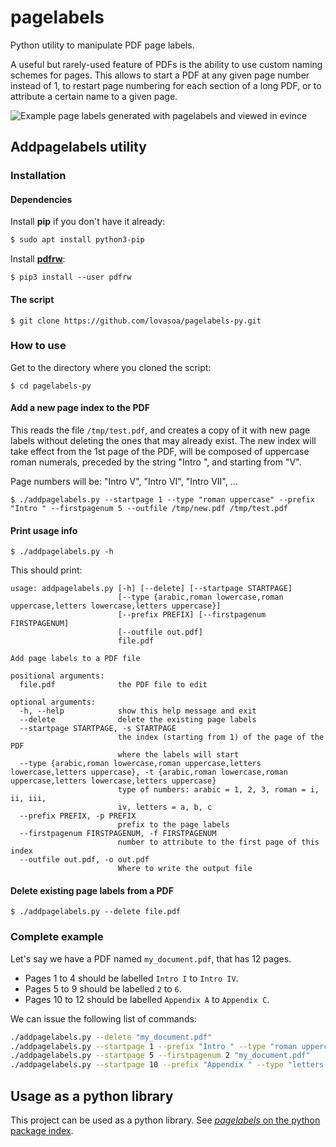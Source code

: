 # pagelabels
Python utility to manipulate PDF page labels.

A useful but rarely-used feature of PDFs is the ability to use
custom naming schemes for pages. This allows to start a PDF at
any given page number instead of 1, to restart page numbering 
for each section of a long PDF, or to attribute a certain name
to a given page.

![Example page labels generated with pagelabels and viewed in evince](https://user-images.githubusercontent.com/552629/48559767-88368380-e8ec-11e8-827c-068c1d34c588.png)

## Addpagelabels utility
### Installation
#### Dependencies
Install **pip** if you don't have it already:
```bash
$ sudo apt install python3-pip
```
Install [**pdfrw**](https://github.com/pmaupin/pdfrw):
```
$ pip3 install --user pdfrw
```

#### The script
```
$ git clone https://github.com/lovasoa/pagelabels-py.git
```
### How to use
Get to the directory where you cloned the script:
```
$ cd pagelabels-py
```

#### Add a new page index to the PDF
This reads the file `/tmp/test.pdf`,
and creates a copy of it with new page labels
without deleting the ones that may already exist.
The new index will take effect from the 1st page of the PDF,
will be composed of uppercase roman numerals, preceded by the string "Intro ",
and starting from "V".

Page numbers will be: "Intro V", "Intro VI", "Intro VII", ...
```
$ ./addpagelabels.py --startpage 1 --type "roman uppercase" --prefix "Intro " --firstpagenum 5 --outfile /tmp/new.pdf /tmp/test.pdf
```

#### Print usage info
```
$ ./addpagelabels.py -h
```

This should print:
```
usage: addpagelabels.py [-h] [--delete] [--startpage STARTPAGE]
                        [--type {arabic,roman lowercase,roman uppercase,letters lowercase,letters uppercase}]
                        [--prefix PREFIX] [--firstpagenum FIRSTPAGENUM]
                        [--outfile out.pdf]
                        file.pdf

Add page labels to a PDF file

positional arguments:
  file.pdf              the PDF file to edit

optional arguments:
  -h, --help            show this help message and exit
  --delete              delete the existing page labels
  --startpage STARTPAGE, -s STARTPAGE
                        the index (starting from 1) of the page of the PDF
                        where the labels will start
  --type {arabic,roman lowercase,roman uppercase,letters lowercase,letters uppercase}, -t {arabic,roman lowercase,roman uppercase,letters lowercase,letters uppercase}
                        type of numbers: arabic = 1, 2, 3, roman = i, ii, iii,
                        iv, letters = a, b, c
  --prefix PREFIX, -p PREFIX
                        prefix to the page labels
  --firstpagenum FIRSTPAGENUM, -f FIRSTPAGENUM
                        number to attribute to the first page of this index
  --outfile out.pdf, -o out.pdf
                        Where to write the output file
```

#### Delete existing page labels from a PDF
```
$ ./addpagelabels.py --delete file.pdf
```

### Complete example
Let's say we have a PDF named `my_document.pdf`, that has 12 pages.
 * Pages 1 to 4 should be labelled `Intro I` to `Intro IV`.
 * Pages 5 to 9 should be labelled `2` to `6`.
 * Pages 10 to 12 should be labelled `Appendix A` to `Appendix C`.

We can issue the following list of commands:

```bash
./addpagelabels.py --delete "my_document.pdf"
./addpagelabels.py --startpage 1 --prefix "Intro " --type "roman uppercase" "my_document.pdf"
./addpagelabels.py --startpage 5 --firstpagenum 2 "my_document.pdf"
./addpagelabels.py --startpage 10 --prefix "Appendix " --type "letters uppercase" "my_document.pdf"
```

## Usage as a python library
This project can be used as a python library.
See [*pagelabels* on the python package index](https://pypi.org/project/pagelabels/).